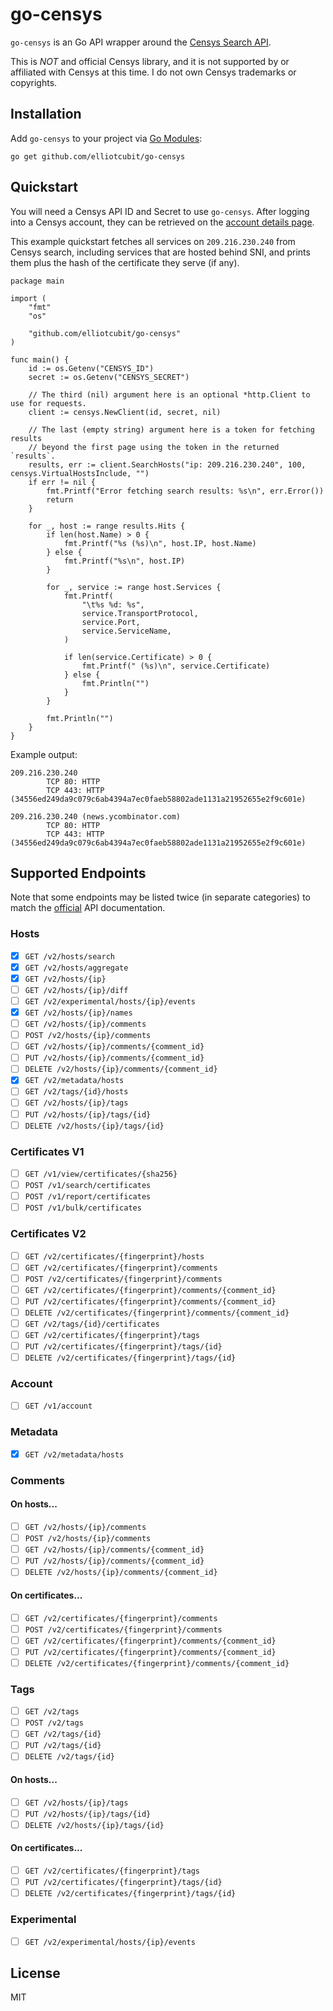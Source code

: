 # go-censys

`go-censys` is an Go API wrapper around the [Censys Search API](https://search.censys.io/api).

This is *_NOT_* and official Censys library, and it is not supported by or affiliated with Censys at this time. I do not own Censys trademarks or copyrights.

## Installation

Add `go-censys` to your project via [Go Modules](https://go.dev/ref/mod):

```
go get github.com/elliotcubit/go-censys
```

## Quickstart

You will need a Censys API ID and Secret to use `go-censys`. After logging into a Censys account, they can be retrieved on the [account details page](https://search.censys.io/account/api).

This example quickstart fetches all services on `209.216.230.240` from Censys search, including services that are hosted behind SNI, and prints them plus the hash of the certificate they serve (if any).

```
package main

import (
	"fmt"
	"os"

	"github.com/elliotcubit/go-censys"
)

func main() {
	id := os.Getenv("CENSYS_ID")
	secret := os.Getenv("CENSYS_SECRET")

	// The third (nil) argument here is an optional *http.Client to use for requests.
	client := censys.NewClient(id, secret, nil)

	// The last (empty string) argument here is a token for fetching results
	// beyond the first page using the token in the returned `results`.
	results, err := client.SearchHosts("ip: 209.216.230.240", 100, censys.VirtualHostsInclude, "")
	if err != nil {
		fmt.Printf("Error fetching search results: %s\n", err.Error())
		return
	}

	for _, host := range results.Hits {
		if len(host.Name) > 0 {
			fmt.Printf("%s (%s)\n", host.IP, host.Name)
		} else {
			fmt.Printf("%s\n", host.IP)
		}

		for _, service := range host.Services {
			fmt.Printf(
				"\t%s %d: %s",
				service.TransportProtocol,
				service.Port,
				service.ServiceName,
			)

			if len(service.Certificate) > 0 {
				fmt.Printf(" (%s)\n", service.Certificate)
			} else {
				fmt.Println("")
			}
		}

		fmt.Println("")
	}
}
```

Example output:

```
209.216.230.240
        TCP 80: HTTP
        TCP 443: HTTP (34556ed249da9c079c6ab4394a7ec0faeb58802ade1131a21952655e2f9c601e)

209.216.230.240 (news.ycombinator.com)
        TCP 80: HTTP
        TCP 443: HTTP (34556ed249da9c079c6ab4394a7ec0faeb58802ade1131a21952655e2f9c601e)
```

## Supported Endpoints

Note that some endpoints may be listed twice (in separate categories) to match the [official](https://search.censys.io/api) API documentation.

### Hosts

- [x] `GET /v2/hosts/search`
- [x] `GET /v2/hosts/aggregate`
- [x] `GET /v2/hosts/{ip}`
- [ ] `GET /v2/hosts/{ip}/diff`
- [ ] `GET /v2/experimental/hosts/{ip}/events`
- [x] `GET /v2/hosts/{ip}/names`
- [ ] `GET /v2/hosts/{ip}/comments`
- [ ] `POST /v2/hosts/{ip}/comments`
- [ ] `GET /v2/hosts/{ip}/comments/{comment_id}`
- [ ] `PUT /v2/hosts/{ip}/comments/{comment_id}`
- [ ] `DELETE /v2/hosts/{ip}/comments/{comment_id}`
- [x] `GET /v2/metadata/hosts`
- [ ] `GET /v2/tags/{id}/hosts`
- [ ] `GET /v2/hosts/{ip}/tags`
- [ ] `PUT /v2/hosts/{ip}/tags/{id}`
- [ ] `DELETE /v2/hosts/{ip}/tags/{id}`

### Certificates V1

- [ ] `GET /v1/view/certificates/{sha256}`
- [ ] `POST /v1/search/certificates`
- [ ] `POST /v1/report/certificates`
- [ ] `POST /v1/bulk/certificates`

### Certificates V2

- [ ] `GET /v2/certificates/{fingerprint}/hosts`
- [ ] `GET /v2/certificates/{fingerprint}/comments`
- [ ] `POST /v2/certificates/{fingerprint}/comments`
- [ ] `GET /v2/certificates/{fingerprint}/comments/{comment_id}`
- [ ] `PUT /v2/certificates/{fingerprint}/comments/{comment_id}`
- [ ] `DELETE /v2/certificates/{fingerprint}/comments/{comment_id}`
- [ ] `GET /v2/tags/{id}/certificates`
- [ ] `GET /v2/certificates/{fingerprint}/tags`
- [ ] `PUT /v2/certificates/{fingerprint}/tags/{id}`
- [ ] `DELETE /v2/certificates/{fingerprint}/tags/{id}`

### Account

- [ ] `GET /v1/account`

### Metadata

- [x] `GET /v2/metadata/hosts`

### Comments

#### On hosts...
- [ ] `GET /v2/hosts/{ip}/comments`
- [ ] `POST /v2/hosts/{ip}/comments`
- [ ] `GET /v2/hosts/{ip}/comments/{comment_id}`
- [ ] `PUT /v2/hosts/{ip}/comments/{comment_id}`
- [ ] `DELETE /v2/hosts/{ip}/comments/{comment_id}`

#### On certificates...
- [ ] `GET /v2/certificates/{fingerprint}/comments`
- [ ] `POST /v2/certificates/{fingerprint}/comments`
- [ ] `GET /v2/certificates/{fingerprint}/comments/{comment_id}`
- [ ] `PUT /v2/certificates/{fingerprint}/comments/{comment_id}`
- [ ] `DELETE /v2/certificates/{fingerprint}/comments/{comment_id}`

### Tags

- [ ] `GET /v2/tags`
- [ ] `POST /v2/tags`
- [ ] `GET /v2/tags/{id}`
- [ ] `PUT /v2/tags/{id}`
- [ ] `DELETE /v2/tags/{id}`

#### On hosts...
- [ ] `GET /v2/hosts/{ip}/tags`
- [ ] `PUT /v2/hosts/{ip}/tags/{id}`
- [ ] `DELETE /v2/hosts/{ip}/tags/{id}`

#### On certificates...

- [ ] `GET /v2/certificates/{fingerprint}/tags`
- [ ] `PUT /v2/certificates/{fingerprint}/tags/{id}`
- [ ] `DELETE /v2/certificates/{fingerprint}/tags/{id}`

### Experimental

- [ ] `GET /v2/experimental/hosts/{ip}/events`

## License

MIT